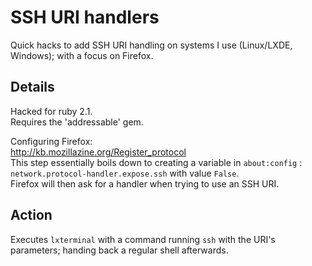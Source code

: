 # SSH URI handlers
Quick hacks to add SSH URI handling on systems I use (Linux/LXDE, Windows); with a focus on Firefox.

## Details
Hacked for ruby 2.1.  
Requires the 'addressable' gem.  
  
Configuring Firefox:   
http://kb.mozillazine.org/Register_protocol   
This step essentially boils down to creating a variable in `about:config` :   
`network.protocol-handler.expose.ssh` with value `False`.   
Firefox will then ask for a handler when trying to use an SSH URI.

## Action
Executes `lxterminal` with a command running `ssh` with the URI's parameters; handing back a regular shell afterwards.
